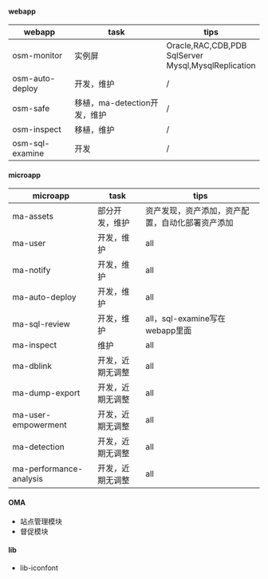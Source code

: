 #### webapp

| webapp          | task                         | tips                                                         |
| --------------- | ---------------------------- | ------------------------------------------------------------ |
| osm-monitor     | 实例屏                       | Oracle,RAC,CDB,PDB<br />SqlServer<br />Mysql,MysqlReplication |
| osm-auto-deploy | 开发，维护                   | /                                                            |
| osm-safe        | 移植，ma-detection开发，维护 | /                                                            |
| osm-inspect     | 移植，维护                   | /                                                            |
| osm-sql-examine | 开发                         | /                                                            |



#### microapp

| microapp                | task             | tips                                             |
| ----------------------- | ---------------- | ------------------------------------------------ |
| ma-assets               | 部分开发，维护   | 资产发现，资产添加，资产配置，自动化部署资产添加 |
| ma-user                 | 开发，维护       | all                                              |
| ma-notify               | 开发，维护       | all                                              |
| ma-auto-deploy          | 开发，维护       | all                                              |
| ma-sql-review           | 开发，维护       | all，sql-examine写在webapp里面                   |
| ma-inspect              | 维护             | all                                              |
| ma-dblink               | 开发，近期无调整 | all                                              |
| ma-dump-export          | 开发，近期无调整 | all                                              |
| ma-user-empowerment     | 开发，近期无调整 | all                                              |
| ma-detection            | 开发，近期无调整 | all                                              |
| ma-performance-analysis | 开发，近期无调整 | all                                              |



#### OMA

- 站点管理模块
- 督促模块



#### lib

- lib-iconfont

